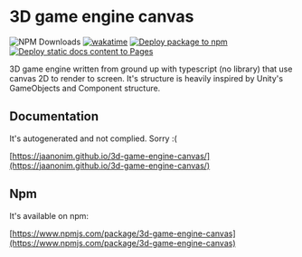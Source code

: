 # 3D game engine canvas
![NPM Downloads](https://img.shields.io/npm/dt/3d-game-engine-canvas?logo=npm) [![wakatime](https://wakatime.com/badge/github/jaanonim/3d-game-engine-canvas.svg)](https://wakatime.com/badge/github/jaanonim/3d-game-engine-canvas) [![Deploy package to npm](https://github.com/jaanonim/3d-game-engine-canvas/actions/workflows/deploy-npm.yaml/badge.svg)](https://github.com/jaanonim/3d-game-engine-canvas/actions/workflows/deploy-npm.yaml) [![Deploy static docs content to Pages](https://github.com/jaanonim/3d-game-engine-canvas/actions/workflows/deploy-doc.yaml/badge.svg)](https://github.com/jaanonim/3d-game-engine-canvas/actions/workflows/deploy-doc.yaml)

3D game engine written from ground up with typescript (no library) that use canvas 2D to render to screen. It's structure is heavily inspired by Unity's GameObjects and Component structure.

## Documentation

It's autogenerated and not complied. Sorry :(

[https://jaanonim.github.io/3d-game-engine-canvas/](https://jaanonim.github.io/3d-game-engine-canvas/)

## Npm

It's available on npm:

[https://www.npmjs.com/package/3d-game-engine-canvas](https://www.npmjs.com/package/3d-game-engine-canvas)
